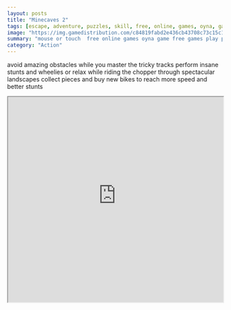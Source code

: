 ```yaml
---
layout: posts
title: "Minecaves 2"
tags: [escape, adventure, puzzles, skill, free, online, games, oyna, game, free, games, play, play, games]
image: "https://img.gamedistribution.com/c84819fabd2e436cb43708c73c15c110-512x384.jpeg"
summary: "mouse or touch  free online games oyna game free games play play games"
category: "Action"
---
```


avoid amazing obstacles while you master the tricky tracks perform insane stunts and wheelies or relax while riding the chopper through spectacular landscapes collect pieces and buy new bikes to reach more speed and better stunts

<iframe width="100%" height="480px;" src="https://html5.gamedistribution.com/c84819fabd2e436cb43708c73c15c110/"></iframe>